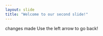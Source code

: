 ```yaml
---
layout: slide
title: "Welcome to our second slide!"
---
```

changes made
Use the left arrow to go back!

